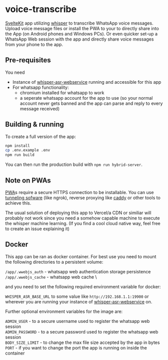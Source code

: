 # voice-transcribe

[SvelteKit](https://kit.svelte.dev/) app utilizing [whisper](https://github.com/openai/whisper) to transcribe WhatsApp voice messages.
Upload voice message files or install the PWA to your to directly share into the App (on Android phones and Windows PCs). Or even quicker set-up a WhatsApp Web session with the app and directly share voice messages from your phone to the app.

## Pre-requisites

You need

- Instance of [whisper-asr-webservice](https://github.com/ahmetoner/whisper-asr-webservice) running and accessible for this app
- For whatsapp functionality:
  - chromium installed for whatsapp to work
  - a seperate whatsapp account for the app to use (so your normal account never gets banned and the app can parse and reply to every message received)

## Building & running

To create a full version of the app:

```bash
npm install
cp .env.example .env
npm run build
```

You can then run the production build with `npm run hybrid-server`.

## Note on PWAs

[PWA](https://web.dev/progressive-web-apps/)s require a secure HTTPS connection to be installable. You can use [tunneling sofware](https://github.com/anderspitman/awesome-tunneling) (like ngrok), reverse proxying like [caddy](https://caddyserver.com/) or other tools to achieve this.

The usual solution of deploying this app to Vercel/a CDN or similiar will probably not work since you need a somehow capable machine to execute the whisper machine learning.
(If you find a cool cloud native way, feel free to create an issue explaining it)

## Docker

This app can be ran as docker container. For best use you need to mount the following directories to a persistent volume:

`/app/.wwebjs_auth` - whatsapp web authentication storage persistence \
`/app/.wwebjs_cache` - whatsapp web cache \

and you need to set the following required environment variable for docker:

`WHISPER_ASR_BASE_URL` to some value like `http://192.168.1.1:19900` or wherever you are running your instance of [whisper-asr-webservice](https://github.com/ahmetoner/whisper-asr-webservice) on.

Further optional environment variables for the image are:

`ADMIN_USER` - to a secure username used to register the whatsapp web session \
`ADMIN_PASSWORD` - to a secure password used to register the whatsapp web session \
`BODY_SIZE_LIMIT` - to change the max file size accepted by the app in bytes \
`PORT` - if you want to change the port the app is running on inside the container
